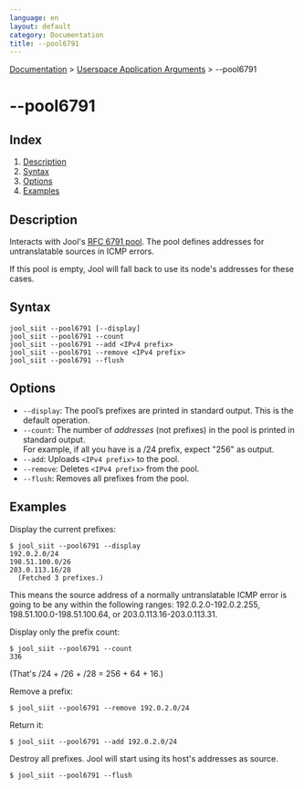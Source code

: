 ```yaml
---
language: en
layout: default
category: Documentation
title: --pool6791
---
```


[Documentation](documentation.html) > [Userspace Application Arguments](documentation.html#userspace-application-arguments) > \--pool6791

# \--pool6791

## Index

1. [Description](#description)
2. [Syntax](#syntax)
3. [Options](#options)
4. [Examples](#examples)

## Description

Interacts with Jool's [RFC 6791 pool](rfc6791.html). The pool defines addresses for untranslatable sources in ICMP errors.

If this pool is empty, Jool will fall back to use its node's addresses for these cases.

## Syntax

	jool_siit --pool6791 [--display]
	jool_siit --pool6791 --count
	jool_siit --pool6791 --add <IPv4 prefix>
	jool_siit --pool6791 --remove <IPv4 prefix>
	jool_siit --pool6791 --flush

## Options

- `--display`: The pool’s prefixes are printed in standard output. This is the default operation.
- `--count`: The number of _addresses_ (not prefixes) in the pool is printed in standard output.  
For example, if all you have is a /24 prefix, expect "256" as output.
- `--add`: Uploads `<IPv4 prefix>` to the pool.
- `--remove`: Deletes `<IPv4 prefix>` from the pool.
- `--flush`: Removes all prefixes from the pool.

## Examples

Display the current prefixes:

	$ jool_siit --pool6791 --display
	192.0.2.0/24
	198.51.100.0/26
	203.0.113.16/28
	  (Fetched 3 prefixes.)

This means the source address of a normally untranslatable ICMP error is going to be any within the following ranges: 192.0.2.0-192.0.2.255, 198.51.100.0-198.51.100.64, or 203.0.113.16-203.0.113.31.

Display only the prefix count:

	$ jool_siit --pool6791 --count
	336

(That's /24 + /26 + /28 = 256 + 64 + 16.)

Remove a prefix:

	$ jool_siit --pool6791 --remove 192.0.2.0/24

Return it:

	$ jool_siit --pool6791 --add 192.0.2.0/24

Destroy all prefixes. Jool will start using its host's addresses as source.

	$ jool_siit --pool6791 --flush

